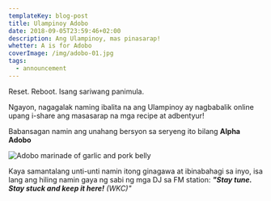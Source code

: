 ```yaml
---
templateKey: blog-post
title: Ulampinoy Adobo
date: 2018-09-05T23:59:46+02:00
description: Ang Ulampinoy, mas pinasarap!
whetter: A is for Adobo
coverImage: /img/adobo-01.jpg
tags:
  - announcement
---
```

Reset. Reboot. Isang sariwang panimula.

Ngayon, nagagalak naming ibalita na ang Ulampinoy ay nagbabalik online upang i-share ang masasarap na mga recipe at adbentyur!

Babansagan namin ang unahang bersyon sa seryeng ito bilang **Alpha Adobo**

![Adobo marinade of garlic and pork belly](/img/pre-adobo.jpg)

Kaya samantalang unti-unti namin itong ginagawa at ibinabahagi sa inyo, isa lang ang hiling namin gaya ng sabi ng mga DJ sa FM station: _**"Stay tune. Stay stuck and keep it here!** (WKC)"_
